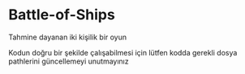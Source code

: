 # Battle-of-Ships

Tahmine dayanan iki kişilik bir oyun

Kodun doğru bir şekilde çalışabilmesi için lütfen kodda gerekli dosya pathlerini güncellemeyi unutmayınız
